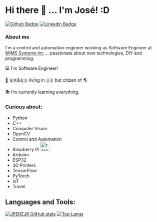 

# Hi there 👋 ... I'm José! :D


[![Github Badge](https://img.shields.io/badge/-Github-000?style=flat-square&logo=Github&logoColor=white&link=https://github.com/jperez)](https://github.com/fagnerpsantos)
[![Linkedin Badge](https://img.shields.io/badge/-LinkedIn-blue?style=flat-square&logo=Linkedin&logoColor=white&link=https://www.linkedin.com/in/joseperezjunior/)](https://www.linkedin.com/in/joseperezjunior/)




### About me
I'm a control and automation engineer working as Software Engineer at [@IMS Systems Inc](http://www.imssystems.com/)  ... passionate about new technologies, DIY and programming.



:computer: I'm Software Engineer!

:house_with_garden: :brazil:&:es: living in :us: but citizen of :earth_americas:

:books: I’m currently learning everything.





### Curious about:

- Python
- C++ 
- Computer Vision
- OpenCV
- Control and Automation
- Raspberry Pi <img alt="raspberry_pi" src="https://slackmojis.com/emojis/7885-raspberry_pi/download" width=30>
- Arduino
- ESP32
- 3D Printers
- TensorFlow
- PyTorch
- IoT
- Travel 



## Languages and Tools:

[![JPERZJR GitHub stats](https://github-readme-stats.vercel.app/api?username=jperezjr&show_icons=true&theme=radical)](https://github.com/jperezjr/github-readme-stats) [![Top Langs](https://github-readme-stats.vercel.app/api/top-langs/?username=jperezjr&layout=compact&show_icons=true&theme=radical)](https://github.com/jperezjr/github-readme-stats)

